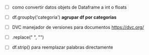 
- [ ]  como convertir datos objets de Dataframe a int o floats
- [ ]  df.groupby('categoria') **agrupar df por categorias**
- [ ] DVC manejador de versiones para documentos https://dvc.org/
- [ ] .replace(" ", "")
- [ ] df.strip() para reemplazar palabras directamente

